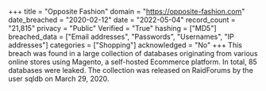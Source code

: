 +++
title = "Opposite Fashion"
domain = "https://opposite-fashion.com"
date_breached = "2020-02-12"
date = "2022-05-04"
record_count = "21,815"
privacy = "Public"
Verified = "True"
hashing = ["MD5"]
breached_data = ["Email addresses", "Passwords", "Usernames", "IP addresses"]
categories = ["Shopping"]
acknowledged = "No"
+++
This breach was found in a large collection of databases originating from various online stores using Magento, a self-hosted Ecommerce platform. In total, 85 databases were leaked. The collection was released on RaidForums by the user sqldb on March 29, 2020.
